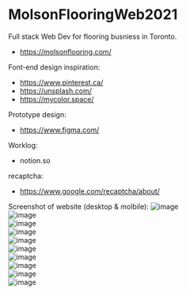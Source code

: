 # MolsonFlooringWeb2021


Full stack Web Dev for flooring busniess in Toronto. 
- https://molsonflooring.com/


Font-end design inspiration:
- https://www.pinterest.ca/
- https://unsplash.com/
- https://mycolor.space/


Prototype design:
- https://www.figma.com/


Worklog:
- notion.so


recaptcha:
- https://www.google.com/recaptcha/about/



Screenshot of website (desktop & molbile):
![image](https://github.com/imxiaow/MolsonFlooringWeb2021/blob/main/MF_ScreenShot/MF_landing_Desktop.png)
<br>
![image](https://github.com/imxiaow/MolsonFlooringWeb2021/blob/main/MF_ScreenShot/MF_landing2_Desktop.png)
<br>
![image](https://github.com/imxiaow/MolsonFlooringWeb2021/blob/main/MF_ScreenShot/MF_Product_Desktop.png)
<br>
![image](https://github.com/imxiaow/MolsonFlooringWeb2021/blob/main/MF_ScreenShot/MF_Footer_Desktop.png)
<br>
![image](https://github.com/imxiaow/MolsonFlooringWeb2021/blob/main/MF_ScreenShot/MF_Gallery_Desktop.png)
<br>
![image](https://github.com/imxiaow/MolsonFlooringWeb2021/blob/main/MF_ScreenShot/MF_contact_Desktop.png)
<br>
![image](https://github.com/imxiaow/MolsonFlooringWeb2021/blob/main/MF_ScreenShot/MF_mobile.png)
<br>
![image](https://github.com/imxiaow/MolsonFlooringWeb2021/blob/main/MF_ScreenShot/MF_mobile_product2.png)
<br>
![image](https://github.com/imxiaow/MolsonFlooringWeb2021/blob/main/MF_ScreenShot/MF_mobile_product.png)
<br>
![image](https://github.com/imxiaow/MolsonFlooringWeb2021/blob/main/MF_ScreenShot/MF_footer-mobile.png)

